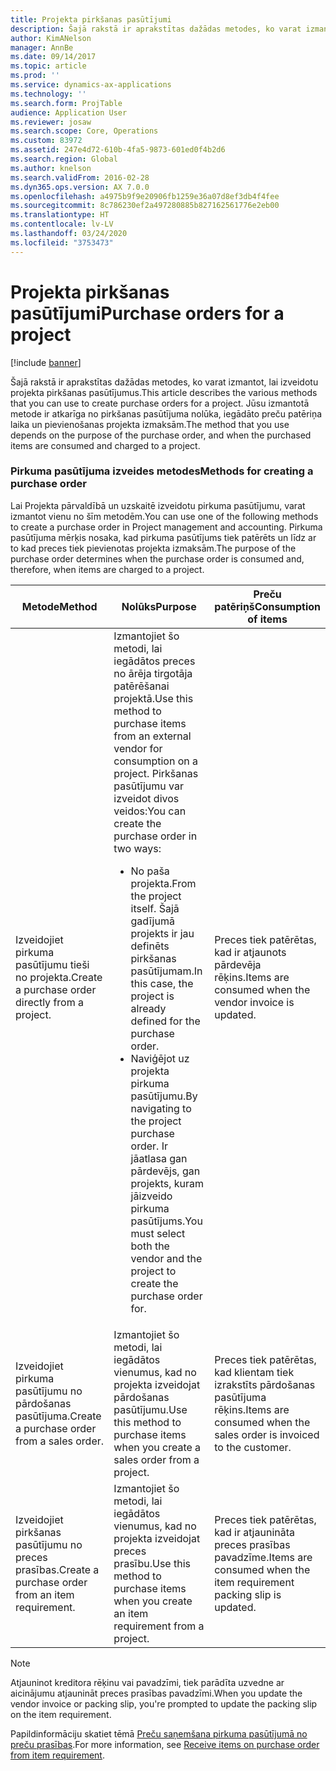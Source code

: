 ```yaml
---
title: Projekta pirkšanas pasūtījumi
description: Šajā rakstā ir aprakstītas dažādas metodes, ko varat izmantot, lai izveidotu projekta pirkšanas pasūtījumus. Jūsu izmantotā metode ir atkarīga no pirkšanas pasūtījuma nolūka, iegādāto preču patēriņa laika un pievienošanas projekta izmaksām.
author: KimANelson
manager: AnnBe
ms.date: 09/14/2017
ms.topic: article
ms.prod: ''
ms.service: dynamics-ax-applications
ms.technology: ''
ms.search.form: ProjTable
audience: Application User
ms.reviewer: josaw
ms.search.scope: Core, Operations
ms.custom: 83972
ms.assetid: 247e4d72-610b-4fa5-9873-601ed0f4b2d6
ms.search.region: Global
ms.author: knelson
ms.search.validFrom: 2016-02-28
ms.dyn365.ops.version: AX 7.0.0
ms.openlocfilehash: a4975b9f9e20906fb1259e36a07d8ef3db4f4fee
ms.sourcegitcommit: 8c786230ef2a497280885b827162561776e2eb00
ms.translationtype: HT
ms.contentlocale: lv-LV
ms.lasthandoff: 03/24/2020
ms.locfileid: "3753473"
---
```

# <a name="purchase-orders-for-a-project"></a><span data-ttu-id="05457-104">Projekta pirkšanas pasūtījumi</span><span class="sxs-lookup"><span data-stu-id="05457-104">Purchase orders for a project</span></span>

[!include [banner](../includes/banner.md)]

<span data-ttu-id="05457-105">Šajā rakstā ir aprakstītas dažādas metodes, ko varat izmantot, lai izveidotu projekta pirkšanas pasūtījumus.</span><span class="sxs-lookup"><span data-stu-id="05457-105">This article describes the various methods that you can use to create purchase orders for a project.</span></span> <span data-ttu-id="05457-106">Jūsu izmantotā metode ir atkarīga no pirkšanas pasūtījuma nolūka, iegādāto preču patēriņa laika un pievienošanas projekta izmaksām.</span><span class="sxs-lookup"><span data-stu-id="05457-106">The method that you use depends on the purpose of the purchase order, and when the purchased items are consumed and charged to a project.</span></span>

### <a name="methods-for-creating-a-purchase-order"></a><span data-ttu-id="05457-107">Pirkuma pasūtījuma izveides metodes</span><span class="sxs-lookup"><span data-stu-id="05457-107">Methods for creating a purchase order</span></span>

<span data-ttu-id="05457-108">Lai Projekta pārvaldībā un uzskaitē izveidotu pirkuma pasūtījumu, varat izmantot vienu no šīm metodēm.</span><span class="sxs-lookup"><span data-stu-id="05457-108">You can use one of the following methods to create a purchase order in Project management and accounting.</span></span> <span data-ttu-id="05457-109">Pirkuma pasūtījuma mērķis nosaka, kad pirkuma pasūtījums tiek patērēts un līdz ar to kad preces tiek pievienotas projekta izmaksām.</span><span class="sxs-lookup"><span data-stu-id="05457-109">The purpose of the purchase order determines when the purchase order is consumed and, therefore, when items are charged to a project.</span></span>

<table>
<colgroup>
<col width="33%" />
<col width="33%" />
<col width="33%" />
</colgroup>
<thead>
<tr class="header">
<th><span data-ttu-id="05457-110">Metode</span><span class="sxs-lookup"><span data-stu-id="05457-110">Method</span></span></th>
<th><span data-ttu-id="05457-111">Nolūks</span><span class="sxs-lookup"><span data-stu-id="05457-111">Purpose</span></span></th>
<th><span data-ttu-id="05457-112">Preču patēriņš</span><span class="sxs-lookup"><span data-stu-id="05457-112">Consumption of items</span></span></th>
</tr>
</thead>
<tbody>
<tr class="odd">
<td><span data-ttu-id="05457-113">Izveidojiet pirkuma pasūtījumu tieši no projekta.</span><span class="sxs-lookup"><span data-stu-id="05457-113">Create a purchase order directly from a project.</span></span></td>
<td><span data-ttu-id="05457-114">Izmantojiet šo metodi, lai iegādātos preces no ārēja tirgotāja patērēšanai projektā.</span><span class="sxs-lookup"><span data-stu-id="05457-114">Use this method to purchase items from an external vendor for consumption on a project.</span></span> <span data-ttu-id="05457-115">Pirkšanas pasūtījumu var izveidot divos veidos:</span><span class="sxs-lookup"><span data-stu-id="05457-115">You can create the purchase order in two ways:</span></span>
<ul>
<li><span data-ttu-id="05457-116">No paša projekta.</span><span class="sxs-lookup"><span data-stu-id="05457-116">From the project itself.</span></span> <span data-ttu-id="05457-117">Šajā gadījumā projekts ir jau definēts pirkšanas pasūtījumam.</span><span class="sxs-lookup"><span data-stu-id="05457-117">In this case, the project is already defined for the purchase order.</span></span></li>
<li><span data-ttu-id="05457-118">Naviģējot uz projekta pirkuma pasūtījumu.</span><span class="sxs-lookup"><span data-stu-id="05457-118">By navigating to the project purchase order.</span></span> <span data-ttu-id="05457-119">Ir jāatlasa gan pārdevējs, gan projekts, kuram jāizveido pirkuma pasūtījums.</span><span class="sxs-lookup"><span data-stu-id="05457-119">You must select both the vendor and the project to create the purchase order for.</span></span></li>
</ul></td>
<td><span data-ttu-id="05457-120">Preces tiek patērētas, kad ir atjaunots pārdevēja rēķins.</span><span class="sxs-lookup"><span data-stu-id="05457-120">Items are consumed when the vendor invoice is updated.</span></span></td>
</tr>
<tr class="even">
<td><span data-ttu-id="05457-121">Izveidojiet pirkuma pasūtījumu no pārdošanas pasūtījuma.</span><span class="sxs-lookup"><span data-stu-id="05457-121">Create a purchase order from a sales order.</span></span></td>
<td><span data-ttu-id="05457-122">Izmantojiet šo metodi, lai iegādātos vienumus, kad no projekta izveidojat pārdošanas pasūtījumu.</span><span class="sxs-lookup"><span data-stu-id="05457-122">Use this method to purchase items when you create a sales order from a project.</span></span></td>
<td><span data-ttu-id="05457-123">Preces tiek patērētas, kad klientam tiek izrakstīts pārdošanas pasūtījuma rēķins.</span><span class="sxs-lookup"><span data-stu-id="05457-123">Items are consumed when the sales order is invoiced to the customer.</span></span></td>
</tr>
<tr class="odd">
<td><span data-ttu-id="05457-124">Izveidojiet pirkšanas pasūtījumu no preces prasības.</span><span class="sxs-lookup"><span data-stu-id="05457-124">Create a purchase order from an item requirement.</span></span></td>
<td><span data-ttu-id="05457-125">Izmantojiet šo metodi, lai iegādātos vienumus, kad no projekta izveidojat preces prasību.</span><span class="sxs-lookup"><span data-stu-id="05457-125">Use this method to purchase items when you create an item requirement from a project.</span></span></td>
<td><span data-ttu-id="05457-126">Preces tiek patērētas, kad ir atjaunināta preces prasības pavadzīme.</span><span class="sxs-lookup"><span data-stu-id="05457-126">Items are consumed when the item requirement packing slip is updated.</span></span></td>
</tr>
</tbody>
</table>

> [!NOTE] 
> <span data-ttu-id="05457-127">Atjauninot kreditora rēķinu vai pavadzīmi, tiek parādīta uzvedne ar aicinājumu atjaunināt preces prasības pavadzīmi.</span><span class="sxs-lookup"><span data-stu-id="05457-127">When you update the vendor invoice or packing slip, you're prompted to update the packing slip on the item requirement.</span></span>

<span data-ttu-id="05457-128">Papildinformāciju skatiet tēmā [Preču saņemšana pirkuma pasūtījumā no preču prasības](tasks/receive-items-purchase-order-item-requirement.md).</span><span class="sxs-lookup"><span data-stu-id="05457-128">For more information, see [Receive items on purchase order from item requirement](tasks/receive-items-purchase-order-item-requirement.md).</span></span>

